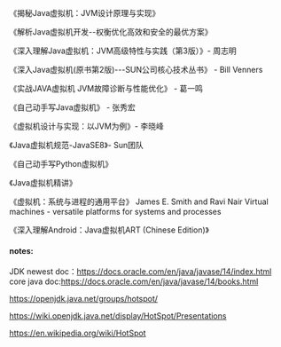 《揭秘Java虚拟机：JVM设计原理与实现》

《解析Java虚拟机开发--权衡优化高效和安全的最优方案》

《深入理解Java虚拟机：JVM高级特性与实践（第3版）》- 周志明

《深入Java虚拟机(原书第2版)---SUN公司核心技术丛书》 - Bill Venners

《实战JAVA虚拟机  JVM故障诊断与性能优化》 - 葛一鸣

《自己动手写Java虚拟机》 - 张秀宏

《虚拟机设计与实现：以JVM为例》- 李晓峰

《Java虚拟机规范-JavaSE8》- Sun团队

《自己动手写Python虚拟机》

《Java虚拟机精讲》

《虚拟机：系统与进程的通用平台》 James E. Smith and Ravi Nair Virtual machines - versatile platforms for systems and processes

《深入理解Android：Java虚拟机ART (Chinese Edition)》

#### notes:
JDK newest doc：https://docs.oracle.com/en/java/javase/14/index.html
core java doc:https://docs.oracle.com/en/java/javase/14/books.html

https://openjdk.java.net/groups/hotspot/

https://wiki.openjdk.java.net/display/HotSpot/Presentations

https://en.wikipedia.org/wiki/HotSpot




